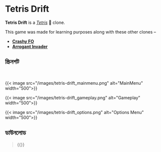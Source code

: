 # Tetris Drift


**Tetris Drift** is a *[Tetris](https://en.wikipedia.org/wiki/Tetris)* 🧱 clone.

This game was made for learning purposes along with these other clones – 

- **[Crashy FO](https://intisarbnaim.com/crashy-fo/)** 
- **[Arrogant Invader](https://intisarbnaim.com/arrogant-invader)**

## স্ক্রিনশট

<br>

{{< image src="/images/tetris-drift_mainmenu.png" alt="MainMenu" width="500">}}

{{< image src="/images/tetris-drift_gameplay.png" alt="Gameplay" width="500">}}

{{< image src="/images/tetris-drift_options.png" alt="Options Menu" width="500">}}

## ডাউনলোড

> {{<link href="https://darkspactus.itch.io/tetris" content="Tetris Drift">}}
